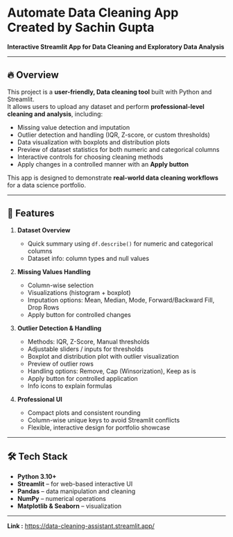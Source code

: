# Automate Data Cleaning App Created by Sachin Gupta

**Interactive Streamlit App for Data Cleaning and Exploratory Data Analysis**

---

## 🔥 Overview

This project is a **user-friendly, Data cleaning tool** built with Python and Streamlit.  
It allows users to upload any dataset and perform **professional-level cleaning and analysis**, including:  

- Missing value detection and imputation  
- Outlier detection and handling (IQR, Z-score, or custom thresholds)  
- Data visualization with boxplots and distribution plots  
- Preview of dataset statistics for both numeric and categorical columns  
- Interactive controls for choosing cleaning methods  
- Apply changes in a controlled manner with an **Apply button**  

This app is designed to demonstrate **real-world data cleaning workflows** for a data science portfolio.

---

## 🚀 Features

1. **Dataset Overview**  
   - Quick summary using `df.describe()` for numeric and categorical columns  
   - Dataset info: column types and null values  

2. **Missing Values Handling**  
   - Column-wise selection  
   - Visualizations (histogram + boxplot)  
   - Imputation options: Mean, Median, Mode, Forward/Backward Fill, Drop Rows  
   - Apply button for controlled changes  

3. **Outlier Detection & Handling**  
   - Methods: IQR, Z-Score, Manual thresholds  
   - Adjustable sliders / inputs for thresholds  
   - Boxplot and distribution plot with outlier visualization  
   - Preview of outlier rows  
   - Handling options: Remove, Cap (Winsorization), Keep as is  
   - Apply button for controlled application  
   - Info icons to explain formulas  

4. **Professional UI**  
   - Compact plots and consistent rounding  
   - Column-wise unique keys to avoid Streamlit conflicts  
   - Flexible, interactive design for portfolio showcase  

---

## 🛠 Tech Stack

- **Python 3.10+**  
- **Streamlit** – for web-based interactive UI  
- **Pandas** – data manipulation and cleaning  
- **NumPy** – numerical operations  
- **Matplotlib & Seaborn** – visualization 

---
**Link :** https://data-cleaning-assistant.streamlit.app/

